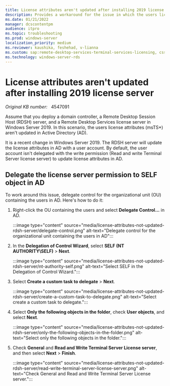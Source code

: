 ```yaml
---
title: License attributes aren't updated after installing 2019 license server
description: Provides a workaround for the issue in which the users license attributes (msTS*) aren't updated in Active Directory (AD).
ms.date: 01/21/2022
manager: dcscontentpm
audience: itpro
ms.topic: troubleshooting
ms.prod: windows-server
localization_priority: medium
ms.reviewer: kaushika, feshehad, v-lianna
ms.custom: sap:remote-desktop-services-terminal-services-licensing, csstroubleshoot
ms.technology: windows-server-rds
---
```

# License attributes aren't updated after installing 2019 license server

_Original KB number:_ &nbsp; 4547091

Assume that you deploy a domain controller, a Remote Desktop Session Host (RDSH) server, and a Remote Desktop Services license server in Windows Server 2019. In this scenario, the users license attributes (msTS\*) aren't updated in Active Directory (AD).

It is a recent change in Windows Server 2019. The RDSH server will update the license attributes in AD with a user account. By default, the user account isn't delegated with the write permission (Read and write Terminal Server license server) to update license attributes in AD.

## Delegate the license server permission to SELF object in AD

To work around this issue, delegate control for the organizational unit (OU) containing the users in AD. Here's how to do it:

1. Right-click the OU containing the users and select **Delegate Control…** in AD.

    :::image type="content" source="media/license-attributes-not-updated-rdsh-server/delegate-control.png" alt-text="Delegate control for the organizational unit containing the users in AD":::

2. In the **Delegation of Control Wizard**, select **SELF (NT AUTHORITY\SELF)** > **Next**.

    :::image type="content" source="media/license-attributes-not-updated-rdsh-server/nt-authority-self.png" alt-text="Select SELF in the Delegation of Control Wizard.":::

3. Select **Create a custom task to delegate** > **Next**.

    :::image type="content" source="media/license-attributes-not-updated-rdsh-server/create-a-custom-task-to-delegate.png" alt-text="Select create a custom task to delegate.":::

4. Select **Only the following objects in the folder**, check **User objects**, and select **Next**.

    :::image type="content" source="media/license-attributes-not-updated-rdsh-server/only-the-following-objects-in-the-folder.png" alt-text="Select only the following objects in the folder.":::

5. Check **General** and **Read and Write Terminal Server License server**, and then select **Next** > **Finish**.

    :::image type="content" source="media/license-attributes-not-updated-rdsh-server/read-write-terminal-server-license-server.png" alt-text="Check General and Read and Write Terminal Server License server.":::
